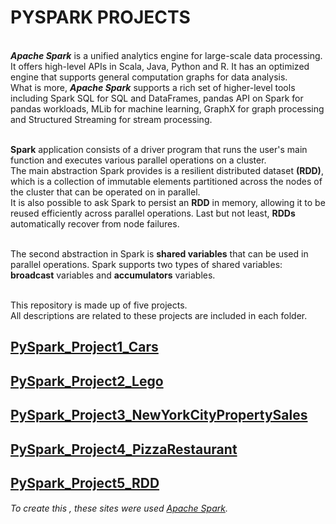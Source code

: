 # PYSPARK PROJECTS
<br /> ***Apache Spark*** is a unified analytics engine for large-scale data processing. 
<br />It offers high-level APIs in Scala, Java, Python and R. It has an optimized engine that supports general computation graphs for data analysis.
<br />What is more, ***Apache Spark*** supports a rich set of higher-level tools including Spark SQL for SQL and DataFrames, pandas API on Spark for pandas workloads, MLib for machine learning, GraphX for graph processing and Structured Streaming for stream processing.

<br />**Spark** application consists of a driver program that runs the user's main function and executes various parallel operations on a cluster. 
<br />The main abstraction Spark provides is a resilient distributed dataset **(RDD)**, which is a collection of immutable elements partitioned across the nodes of the cluster that can be operated on in parallel. 
<br />It is also possible to ask Spark to persist an **RDD** in memory, allowing it to be reused efficiently across parallel operations. Last but not least, **RDDs** automatically recover from node failures.

<br />The second abstraction in Spark is **shared variables** that can be used in parallel operations. Spark supports two types of shared variables: **broadcast** variables and **accumulators** variables.

<br />This repository is made up of five projects.
<br />All descriptions are related to these projects are included in each folder.

## [PySpark_Project1_Cars](https://github.com/Longwinter93/PySpark_Projects/tree/main/PySpark_Project1_Cars)
## [PySpark_Project2_Lego](https://github.com/Longwinter93/PySpark_Projects/tree/main/PySpark_Project2_Lego)
## [PySpark_Project3_NewYorkCityPropertySales](https://github.com/Longwinter93/PySpark_Projects/tree/main/PySpark_Project3_NewYorkCityPropertySales)
## [PySpark_Project4_PizzaRestaurant](https://github.com/Longwinter93/PySpark_Projects/tree/main/PySpark_Project4_PizzaRestaurant)
## [PySpark_Project5_RDD](https://github.com/Longwinter93/PySpark_Projects/tree/main/PySpark_Project5_RDD)

###### To create this , these sites were used [Apache Spark](https://spark.apache.org/docs/latest/rdd-programming-guide.html#overview).
